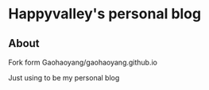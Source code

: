 # Happyvalley's personal blog

## About
Fork form Gaohaoyang/gaohaoyang.github.io

Just using to be my personal blog
